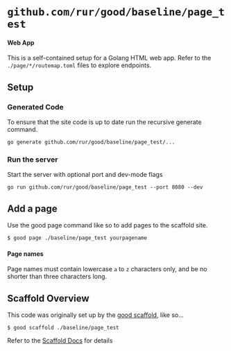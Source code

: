 # `github.com/rur/good/baseline/page_test`

#### Web App

This is a self-contained setup for a Golang HTML web app. Refer to the
`./page/*/routemap.toml` files to explore endpoints.

## Setup

### Generated Code

To ensure that the site code is up to date run the recursive generate command.

```
go generate github.com/rur/good/baseline/page_test/...
```

### Run the server

Start the server with optional port and dev-mode flags

```
go run github.com/rur/good/baseline/page_test --port 8080 --dev

```

## Add a page

Use the good page command like so to add pages to the scaffold site.

```bash
$ good page ./baseline/page_test yourpagename
```

#### Page names

Page names must contain lowercase `a` to `z` characters only, and be no shorter than
three characters long.

## Scaffold Overview

This code was originally set up by the [good scaffold](https://www.github.com/rur/good), like so...

```
$ good scaffold ./baseline/page_test
```

Refer to the [Scaffold Docs](./docs/SCAFFOLD.md) for details
